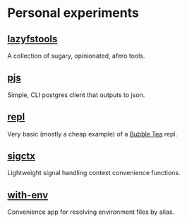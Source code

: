 # Personal experiments

## [lazyfstools](https://github.com/IngCr3at1on/x/tree/master/lazyfstools)
A collection of sugary, opinionated, afero tools.

## [pjs](https://github.com/IngCr3at1on/x/tree/master/pjs)
Simple, CLI postgres client that outputs to json.

## [repl](https://github.com/IngCr3at1on/x/tree/master/repl)
Very basic (mostly a cheap example) of a [Bubble Tea](https://github.com/charmbracelet/bubbletea) repl.

## [sigctx](https://github.com/IngCr3at1on/x/tree/master/sigctx)
Lightweight signal handling context convenience functions.

## [with-env](https://github.com/IngCr3at1on/x/tree/master/with-env)
Convenience app for resolving environment files by alias.

